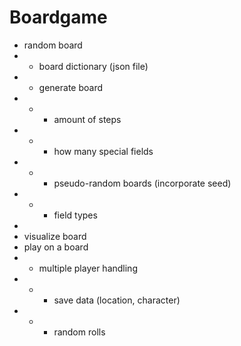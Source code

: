 # Boardgame
- random board
- - board dictionary (json file)
- - generate board
- - - amount of steps
- - - how many special fields
- - - pseudo-random boards (incorporate seed)
- - - field types
- 
- visualize board
- play on a board
- - multiple player handling
- - - save data (location, character)
- - - random rolls
